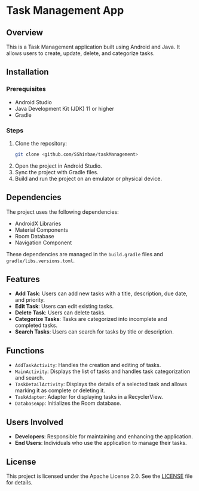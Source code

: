 # Task Management App

## Overview
This is a Task Management application built using Android and Java. It allows users to create, update, delete, and categorize tasks.

## Installation

### Prerequisites
- Android Studio
- Java Development Kit (JDK) 11 or higher
- Gradle

### Steps
1. Clone the repository:
    ```sh
    git clone <github.com/SShinbae/taskManagement>
    ```
2. Open the project in Android Studio.
3. Sync the project with Gradle files.
4. Build and run the project on an emulator or physical device.

## Dependencies
The project uses the following dependencies:
- AndroidX Libraries
- Material Components
- Room Database
- Navigation Component

These dependencies are managed in the `build.gradle` files and `gradle/libs.versions.toml`.

## Features
- **Add Task**: Users can add new tasks with a title, description, due date, and priority.
- **Edit Task**: Users can edit existing tasks.
- **Delete Task**: Users can delete tasks.
- **Categorize Tasks**: Tasks are categorized into incomplete and completed tasks.
- **Search Tasks**: Users can search for tasks by title or description.

## Functions
- `AddTaskActivity`: Handles the creation and editing of tasks.
- `MainActivity`: Displays the list of tasks and handles task categorization and search.
- `TaskDetailActivity`: Displays the details of a selected task and allows marking it as complete or deleting it.
- `TaskAdapter`: Adapter for displaying tasks in a RecyclerView.
- `DatabaseApp`: Initializes the Room database.

## Users Involved
- **Developers**: Responsible for maintaining and enhancing the application.
- **End Users**: Individuals who use the application to manage their tasks.

## License
This project is licensed under the Apache License 2.0. See the [LICENSE](LICENSE) file for details.
